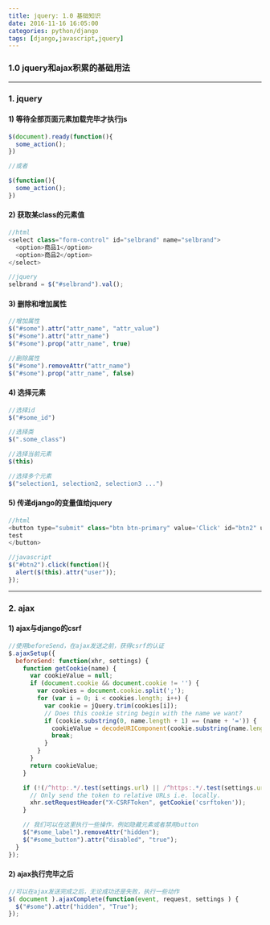 ```yaml
---
title: jquery: 1.0 基础知识
date: 2016-11-16 16:05:00
categories: python/django
tags: [django,javascript,jquery]
---
```

### 1.0 jquery和ajax积累的基础用法
----
### 1. jquery
#### 1) 等待全部页面元素加载完毕才执行js
``` javascript
$(document).ready(function(){
  some_action();
})

//或者

$(function(){
  some_action();
})
```

#### 2) 获取某class的元素值
``` javascript
//html
<select class="form-control" id="selbrand" name="selbrand">
  <option>商品1</option>
  <option>商品2</option>
</select>

//jquery
selbrand = $("#selbrand").val();
```

#### 3) 删除和增加属性
``` javascript
//增加属性
$("#some").attr("attr_name", "attr_value")
$("#some").attr("attr_name")
$("#some").prop("attr_name", true)

//删除属性
$("#some").removeAttr("attr_name")
$("#some").prop("attr_name", false)
```

#### 4) 选择元素
``` javascript
//选择id
$("#some_id")

//选择类
$(".some_class")

//选择当前元素
$(this)

//选择多个元素
$("selection1, selection2, selection3 ...")
```

#### 5) 传递django的变量值给jquery
``` javascript
//html
<button type="submit" class="btn btn-primary" value='Click' id="btn2" user={{ request.user.username }}>
test
</button>

//javascript
$("#btn2").click(function(){
  alert($(this).attr("user"));
});
```
----
### 2. ajax
#### 1) ajax与django的csrf
``` javascript
//使用beforeSend，在ajax发送之前，获得csrf的认证
$.ajaxSetup({
  beforeSend: function(xhr, settings) {
    function getCookie(name) {
      var cookieValue = null;
      if (document.cookie && document.cookie != '') {
        var cookies = document.cookie.split(';');
        for (var i = 0; i < cookies.length; i++) {
          var cookie = jQuery.trim(cookies[i]);
          // Does this cookie string begin with the name we want?
          if (cookie.substring(0, name.length + 1) == (name + '=')) {
            cookieValue = decodeURIComponent(cookie.substring(name.length + 1));
            break;
          }
        }
      }
      return cookieValue;
    }

    if (!(/^http:.*/.test(settings.url) || /^https:.*/.test(settings.url))) {
      // Only send the token to relative URLs i.e. locally.
      xhr.setRequestHeader("X-CSRFToken", getCookie('csrftoken'));
    }

    // 我们可以在这里执行一些操作，例如隐藏元素或者禁用button
    $("#some_label").removeAttr("hidden");
    $("#some_button").attr("disabled", "true");
  }
});
```

#### 2) ajax执行完毕之后
``` javascript
//可以在ajax发送完成之后，无论成功还是失败，执行一些动作
$( document ).ajaxComplete(function(event, request, settings ) {
  $("#some").attr("hidden", "True");
});
```
